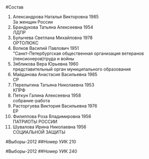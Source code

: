 #Состав
1. Александрова Наталья Викторовна 1985   
    За женщин России
2. Брандукова Татьяна Алексеевна 1954   
    ЛДПР
3. Булычева Светлана Михайловна 1978   
    ОРТОЛЮКС
4. Волков Василий Павлович 1951   
    "Санкт-Петербургская общественная организация ветеранов (пенсионеров)труда и войны
5. Зябликова Вера Юрьевна 1960   
    представительный орган муниципального образования
6. Майданова Анастасия Васильевна 1985   
    СР
7. Перелыгина Татьяна Николаевна 1953   
    КПРФ
8. Петкун Галина Алексеевна 1958   
    собрание-работа
9. Расторгуева Виктория Васильевна 1976   
    ЕР
10. Филиппова Роза Владимировна 1956   
    ПАТРИОТЫ РОССИИ
11. Шувалова Ирина Николаевна 1956   
    СОЦИАЛЬНОЙ ЗАЩИТЫ

#Выборы-2012
##Номер УИК
210

#Выборы-2012
##Номер УИК
240